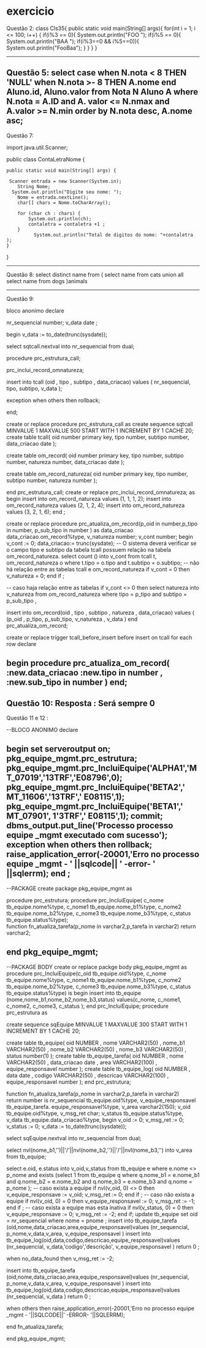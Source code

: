 # exercicio
Questão  2:
class Cls35{
public static void main(String[] args){
for(int i = 1; i <= 100; i++) {
if(i%3 == 0){
System.out.println("FOO ");
if(i%5 == 0){
System.out.println("BAA ");
if(i%3==0 && i%5==0)){ 
System.out.println("FooBaa");
    }
   }
  }
}

----------------------------------------------------------------------
Questão 5:
select
case
when N.nota < 8 THEN 'NULL' when N.nota >- 8 THEN A.nome
end
Aluno.id, 
Aluno.valor
from Nota
N Aluno A
where
N.nota = A.ID 
and
A. valor <= N.nmax
and
A.valor >= N.min
order by N.nota desc, A.nome asc;
----------------------------------------------------------------------
Questão 7: 

import java.util.Scanner;

public class ContaLetraNome {

    public static void main(String[] args) {
 
     Scanner entrada = new Scanner(System.in);
        String Nome;
      System.out.println("Digite seu nome: ");
        Nome = entrada.nextLine();
        char[] chars = Nome.toCharArray();

        for (char ch : chars) {
            System.out.println(ch);
            contaletra = contaletra +1 ;
        }
              System.out.println("Total de digitos do nome: "+contaletra );
    }
}


----------------------------------------------------------------------
Questão 8:
select distinct name from 
(
select name from cats
union all
select name from dogs
)animals




----------------------------------------------------------------------
Questão 9:




bloco anonimo
 declare 

 nr_sequencial number;
 v_data date ;

 begin 
   v_data   := to_date(trunc(sysdate));

   select sqtcall.nextval into nr_sequencial  from dual;

   procedure prc_estrutura_call;

   prc_inclui_record_omnatureza;

   insert into tcall (oid , tipo ,  subtipo ,   data_criacao) values ( nr_sequencial, tipo, subtipo, v_data );

 exception 
   when others then 
    rollback;

end;

create or replace procedure prc_estrutura_call
as 
create sequence sqtcall
    MINVALUE 1
    MAXVALUE 500
    START WITH 1
    INCREMENT BY 1
    CACHE 20;
create table tcall(
                oid number primary key,
                tipo number,
                subtipo number,
                data_criacao date
);

create table om_record(
                oid number primary key,
                tipo number,
                subtipo number,
                natureza number,
                data_criacao date
);

create table om_record_natureza(
                oid number primary key,
                tipo number,
                subtipo number,
                natureza number
);

end prc_estrutura_call;
create or replace  prc_inclui_record_omnatureza;
 as 
  begin 
  insert into om_record_natureza values (1, 1, 1, 2);
  insert into om_record_natureza values (2, 1, 2, 4);
  insert into om_record_natureza values (3, 2, 1, 6);
end ; 



create or replace procedure prc_atualiza_om_record(p_oid in number,p_tipo in number, p_sub_tipo in number )
as 
data_criacao  data_criacao.om_record%type, 
v_natureza number;
v_cont  number;
begin 
   v_cont := 0;
   data_criacao:= trunc(sysdate);
     -- O sistema deverá verificar se o campo tipo e subtipo da tabela tcall possuem relação na tabela om_record_natureza. 
  select count () into v_cont 
  from
  tcall t, om_record_natureza o
   where
   t.tipo = o.tipo
   and 
   t.subtipo = o.subtipo;
 -- não há relação entre as tabelas  tcall e om_record_natureza 
   if v_cont  = 0 then 
      v_natureza =  0;
  end if ;

  -- caso haja relação   entre as tabelas 
      if v_cont <> 0  then 
      select natureza into  v_natureza
  from  om_record_natureza
      where 
       tipo = p_tipo 
       and 
       subtipo = p_sub_tipo ,
 
   insert into om_record(oid , tipo ,  subtipo ,   natureza ,  data_criacao) values ( (p_oid , p_tipo, p_sub_tipo, v_natureza , v_data ) 
end prc_atualiza_om_record;

create or replace trigger tcall_before_insert
before insert
   on tcall
   for each row
declare

begin
             procedure prc_atualiza_om_record( :new.data_criacao  :new.tipo in number , :new.sub_tipo in number )
end;
----------------------------------------------------------------------
Questão 10:
Resposta : Será sempre 0
-----------------------------------------------------------------------
Questão 11 e 12 :

--BLOCO ANONIMO
declare

begin 
  set serveroutput on; 
   pkg_equipe_mgmt.prc_estrutura; 
   pkg_equipe_mgmt.prc_IncluiEquipe('ALPHA1','MT_07019','13TRF','E08796',0); 
   pkg_equipe_mgmt.prc_IncluiEquipe('BETA2',' MT_11606','13TRF',' E08115',1);
   pkg_equipe_mgmt.prc_IncluiEquipe('BETA1',' MT_07901', 1'3TRF',' E08115',1);
   commit;
   dbms_output.put_line('Processo processo equipe _mgmt executado com sucesso');
exception 
  when others then 
   rollback;
   raise_application_error(-20001,'Erro no processo equipe _mgmt - ' ||sqlcode|| ' -error- ' ||sqlerrm);
end ; 
-------------------------------------------------------------------------------------
--PACKAGE 
create package pkg_equipe_mgmt
as 


  procedure prc_estrutura;
  procedure  prc_IncluiEquipe(
      c_nome tb_equipe.nome%type, 
      c_nome1 tb_equipe.nome_b1%type, 
      c_nome2 tb_equipe.nome_b2%type, 
      c_nome3 tb_equipe.nome_b3%type, 
      c_status tb_equipe.status%type);   
  function fn_atualiza_tarefa(p_nome in varchar2,p_tarefa in varchar2) return varchar2;

end pkg_equipe_mgmt;  
-------------------------------------------------------------------------------------
--PACKAGE BODY
create or replace  packge body  pkg_equipe_mgmt 
as 
     procedure  prc_IncluiEquipe(c_oid  tb_equipe.oid%type, 
      c_nome tb_equipe.nome%type, 
      c_nome1 tb_equipe.nome_b1%type, 
      c_nome2 tb_equipe.nome_b2%type, 
      c_nome3 tb_equipe.nome_b3%type, 
      c_status tb_equipe.status%type) 
   is 
   begin
    insert into tb_equipe (nome,nome_b1,nome_b2,nome_b3,status)
         values(c_nome, c_nome1, c_nome2, c_nome3, c_status ); 
   end  prc_IncluiEquipe; 
procedure prc_estrutura
as 

create sequence sqEquipe
    MINVALUE 1
    MAXVALUE 300
    START WITH 1
    INCREMENT BY 1
    CACHE 20;

 create table tb_equipe(
    oid NUMBER ,
    nome VARCHAR2(50) ,
    nome_b1 VARCHAR2(50) ,
    nome_b2 VARCHAR2(50) ,
    nome_b3 VARCHAR2(50) ,
    status number(1)
);
 create table  tb_equipe_tarefa(
    oid NUMBER ,
    nome VARCHAR2(50) ,
    data_criacao date ,
    area VARCHAR2(100) ,
    equipe_responsavel number
);
  create table  tb_equipe_log(
    oid NUMBER ,
    data date ,
    codigo VARCHAR2(50) ,
    descricao VARCHAR2(100) ,
    equipe_responsavel number
);
end prc_estrutura;

function fn_atualiza_tarefa(p_nome in varchar2,p_tarefa in varchar2)     
  return   number is
   nr_sequencial                    tb_equipe.oid%type,
   v_equipe_responsavel      tb_equipe_tarefa. equipe_responsavel%type,
   v_area                              varchar2(150);
   v_oid                                 tb_equipe.oid%type,
   v_msg_ret                          char;
   v_status                             tb_equipe.status%type,
   v_data                                tb_equipe.data_criacao%type,
begin
   v_oid := 0;
   v_msg_ret  := 0;
   v_status :=  0;
   v_data := to_date(trunc(sysdate));

   select sqEquipe.nextval into nr_sequencial  from dual;

   select nvl(nome_b1,'')||'/'||nvl(nome_b2,'')||'/'||nvl(nome_b3,'') into v_area from tb_equipe;

   select 
    e.oid, e.status into v_oid,v_status 
   from tb_equipe e
   where e.nome <> p_nome
   and exists 
   (select 1 from tb_equipe q
     where q.nome_b1 = e.nome_b1
     and     q.nome_b2 = e.nome_b2
     and     q.nome_b3 = e.nome_b3
     and     q.nome = p_nome );
   -- caso exista a equipe 
   if  nvl(v_oid, 0) <> 0 then
       v_equipe_responsave := v_oid;
       v_msg_ret  := 0;
   end if ;
    -- caso não exista a equipe
   if  nvl(v_oid, 0) = 0 then
       v_equipe_responsavel := 0;
       v_msg_ret  := -1;
   end if ;
   -- caso exista a equipe mas esta inativa
   if nvl(v_status, 0) = 0 then
       v_equipe_responsave := 0;
       v_msg_ret  := -2;
   end if;
   update  tb_equipe set oid = nr_sequencial where nome = pnome ;
   insert into tb_equipe_tarefa (oid,nome,data_criacao,area,equipe_responsavel)values (nr_sequencial, p_nome,v_data,v_area,    v_equipe_responsavel )
   insert into tb_equipe_log(oid,data,codigo,descricao,equipe_responsavel)values (nr_sequencial, v_data,'codigo','descrição', v_equipe_responsavel  )
    return 0 ;

when no_data_found then 
v_msg_ret  := -2;

   insert into tb_equipe_tarefa (oid,nome,data_criacao,area,equipe_responsavel)values (nr_sequencial, p_nome,v_data,v_area,      v_equipe_responsavel )
   insert into tb_equipe_log(oid,data,codigo,descricao,equipe_responsavel)values (nr_sequencial, v_data )
    return 0 ;

 when others then 
   raise_application_error(-20001,'Erro no processo equipe _mgmt - '||SQLCODE||' -ERROR- '||SQLERRM);

end fn_atualiza_tarefa;

end pkg_equipe_mgmt;


